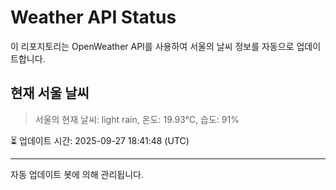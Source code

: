 
# Weather API Status

이 리포지토리는 OpenWeather API를 사용하여 서울의 날씨 정보를 자동으로 업데이트합니다.

## 현재 서울 날씨
> 서울의 현재 날씨: light rain, 온도: 19.93°C, 습도: 91%

⏳ 업데이트 시간: 2025-09-27 18:41:48 (UTC)

---
자동 업데이트 봇에 의해 관리됩니다.
